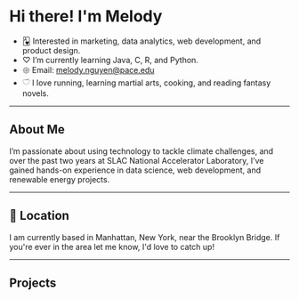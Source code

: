 # Hi there! I'm Melody

- 🂱  Interested in marketing, data analytics, web development, and product design. 
- ♡ I’m currently learning Java, C, R, and Python.
- 𑁍 Email: melody.nguyen@pace.edu
- 𓎩 I love running, learning martial arts, cooking, and reading fantasy novels.

____________________________________________________________________________________

## About Me

I’m passionate about using technology to tackle climate challenges, and over the past two years at SLAC National Accelerator Laboratory, I’ve gained hands-on experience in data science, web development, and renewable energy projects.

____________________________________________________________________________________

## 📍 Location
I am currently based in Manhattan, New York, near the Brooklyn Bridge. If you're ever in the area let me know, I'd love to catch up! 

____________________________________________________________________________________

## Projects


<!---
melodyxnguyen/melodyxnguyen is a ✨ special ✨ repository because its `README.md` (this file) appears on your GitHub profile.
You can click the Preview link to take a look at your changes.
--->
